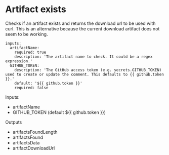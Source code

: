 # Artifact exists

Checks if an artifact exists and returns the download url to be used with curl.
This is an alternative because the current download artifact does not seem to be working.

```
inputs:
  artifactName:
    required: true
    description: 'The artifact name to check. It could be a regex expression.'
  GITHUB_TOKEN:
    description: 'The GitHub access token (e.g. secrets.GITHUB_TOKEN) used to create or update the comment. This defaults to {{ github.token }}.'
    default: '${{ github.token }}'
    required: false
  ```

Inputs:
* artifactName
* GITHUB_TOKEN (default ${{ github.token }})

Outputs
* artifactsFoundLength
* artifactsFound
* artifactsData
* artifactDownloadUrl